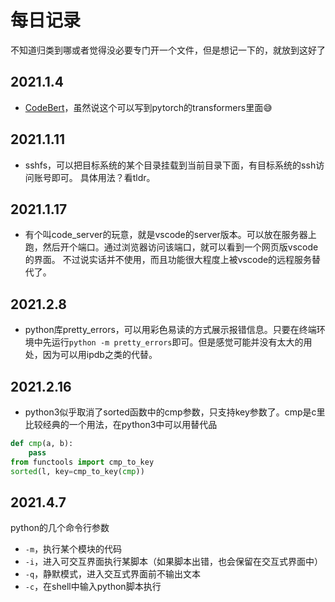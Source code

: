 # 每日记录

不知道归类到哪或者觉得没必要专门开一个文件，但是想记一下的，就放到这好了

## 2021.1.4

- [CodeBert](https://github.com/microsoft/CodeBERT)，虽然说这个可以写到pytorch的transformers里面😅

## 2021.1.11

- sshfs，可以把目标系统的某个目录挂载到当前目录下面，有目标系统的ssh访问账号即可。
具体用法？看tldr。

## 2021.1.17

- 有个叫code_server的玩意，就是vscode的server版本。可以放在服务器上跑，然后开个端口。通过浏览器访问该端口，就可以看到一个网页版vscode的界面。
不过说实话并不使用，而且功能很大程度上被vscode的远程服务替代了。

## 2021.2.8

- python库pretty_errors，可以用彩色易读的方式展示报错信息。只要在终端环境中先运行`python -m pretty_errors`即可。但是感觉可能并没有太大的用处，因为可以用ipdb之类的代替。

## 2021.2.16

- python3似乎取消了sorted函数中的cmp参数，只支持key参数了。cmp是c里比较经典的一个用法，在python3中可以用替代品
```python
def cmp(a, b):
    pass
from functools import cmp_to_key
sorted(l, key=cmp_to_key(cmp))
```

## 2021.4.7
python的几个命令行参数
- `-m`，执行某个模块的代码
- `-i`，进入可交互界面执行某脚本（如果脚本出错，也会保留在交互式界面中）
- `-q`，静默模式，进入交互式界面前不输出文本
- `-c`，在shell中输入python脚本执行
